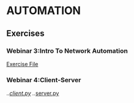 # AUTOMATION
## Exercises
### Webinar 3:Intro To Network Automation 
[Exercise File](https://github.com/AK-Engineer/Incu2020/blob/master/Automation/Intro%20to%20Network%20Automation-Exercise.ipynb "Juputer Notebook File")
### Webinar 4:Client-Server
..*[client.py](https://github.com/AK-Engineer/Incu2020/blob/master/Automation/Intro%20to%20Network%20Automation-Exercise.ipynb "")
..*[server.py](https://github.com/AK-Engineer/Incu2020/blob/master/Automation/Intro%20to%20Network%20Automation-Exercise.ipynb "")
